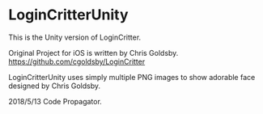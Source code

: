 # LoginCritterUnity

This is the Unity version of LoginCritter.

Original Project for iOS is written by Chris Goldsby.
https://github.com/cgoldsby/LoginCritter

LoginCritterUnity uses simply multiple PNG images to show adorable face designed by Chris Goldsby.

2018/5/13 Code Propagator.
